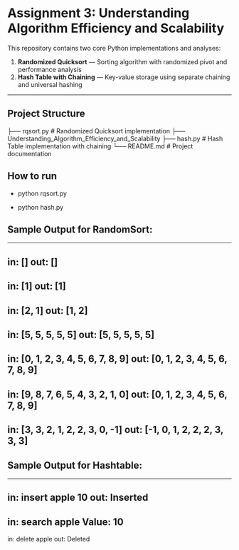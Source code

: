 # Assignment 3: Understanding Algorithm Efficiency and Scalability

This repository contains two core Python implementations and analyses:

1. **Randomized Quicksort** — Sorting algorithm with randomized pivot and performance analysis  
2. **Hash Table with Chaining** — Key-value storage using separate chaining and universal hashing  

---

## Project Structure
├── rqsort.py # Randomized Quicksort implementation
├── Understanding_Algorithm_Efficiency_and_Scalability
├── hash.py # Hash Table implementation with chaining
└── README.md # Project documentation

## How to run

- python rqsort.py

- python hash.py

## Sample Output for RandomSort:

----------------------------------------
in:  []
out: []
----------------------------------------
in:  [1]
out: [1]
----------------------------------------
in:  [2, 1]
out: [1, 2]
----------------------------------------
in:  [5, 5, 5, 5, 5]
out: [5, 5, 5, 5, 5]
----------------------------------------
in:  [0, 1, 2, 3, 4, 5, 6, 7, 8, 9]
out: [0, 1, 2, 3, 4, 5, 6, 7, 8, 9]
----------------------------------------
in:  [9, 8, 7, 6, 5, 4, 3, 2, 1, 0]
out: [0, 1, 2, 3, 4, 5, 6, 7, 8, 9]
----------------------------------------
in:  [3, 3, 2, 1, 2, 2, 3, 0, -1]
out: [-1, 0, 1, 2, 2, 2, 3, 3, 3]
----------------------------------------

## Sample Output for Hashtable:
----------------------------------------
in: insert apple 10
out: Inserted
----------------------------------------
in: search apple
Value: 10
----------------------------------------
in: delete apple
out: Deleted

